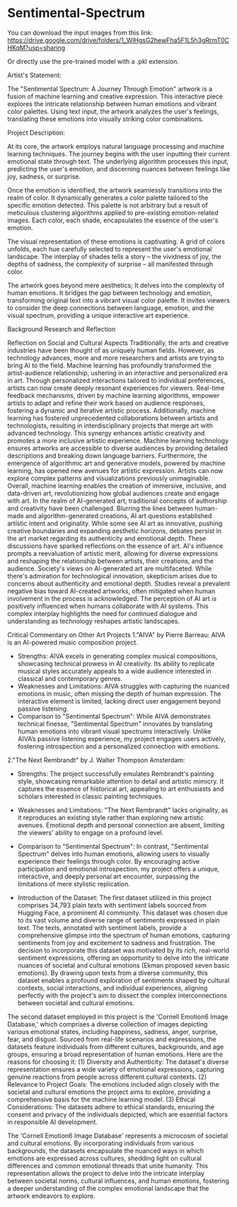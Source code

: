 # Sentimental-Spectrum

You can download the input images from this link: https://drive.google.com/drive/folders/1_WlHgsG2hewFha5F1L5h3gRrmT0CHKqM?usp=sharing

Or directly use the pre-trained model with a .pkl extension.

Artist's Statement:

The "Sentimental Spectrum: A Journey Through Emotion" artwork is a fusion of machine learning and creative expression. This interactive piece explores the intricate relationship between human emotions and vibrant color palettes. Using text input, the artwork analyzes the user's feelings, translating these emotions into visually striking color combinations.

Project Description:

At its core, the artwork employs natural language processing and machine learning techniques. The journey begins with the user inputting their current emotional state through text. The underlying algorithm processes this input, predicting the user's emotion, and discerning nuances between feelings like joy, sadness, or surprise.

Once the emotion is identified, the artwork seamlessly transitions into the realm of color. It dynamically generates a color palette tailored to the specific emotion detected. This palette is not arbitrary but a result of meticulous clustering algorithms applied to pre-existing emotion-related images. Each color, each shade, encapsulates the essence of the user's emotion.

The visual representation of these emotions is captivating. A grid of colors unfolds, each hue carefully selected to represent the user's emotional landscape. The interplay of shades tells a story – the vividness of joy, the depths of sadness, the complexity of surprise – all manifested through color.

The artwork goes beyond mere aesthetics; It delves into the complexity of human emotions. It bridges the gap between technology and emotion, transforming original text into a vibrant visual color palette. It invites viewers to consider the deep connections between language, emotion, and the visual spectrum, providing a unique interactive art experience.

Background Research and Reflection

Reflection on Social and Cultural Aspects
Traditionally, the arts and creative industries have been thought of as uniquely human fields. However, as technology advances, more and more researchers and artists are trying to bring AI to the field.
Machine learning has profoundly transformed the artist-audience relationship, ushering in an interactive and personalized era in art. Through personalized interactions tailored to individual preferences, artists can now create deeply resonant experiences for viewers. Real-time feedback mechanisms, driven by machine learning algorithms, empower artists to adapt and refine their work based on audience responses, fostering a dynamic and iterative artistic process. Additionally, machine learning has fostered unprecedented collaborations between artists and technologists, resulting in interdisciplinary projects that merge art with advanced technology. This synergy enhances artistic creativity and promotes a more inclusive artistic experience. Machine learning technology ensures artworks are accessible to diverse audiences by providing detailed descriptions and breaking down language barriers. Furthermore, the emergence of algorithmic art and generative models, powered by machine learning, has opened new avenues for artistic expression.  Artists can now explore complex patterns and visualizations previously unimaginable. Overall, machine learning enables the creation of immersive, inclusive, and data-driven art, revolutionizing how global audiences create and engage with art.
In the realm of AI-generated art, traditional concepts of authorship and creativity have been challenged. Blurring the lines between human-made and algorithm-generated creations, AI art questions established artistic intent and originality. While some see AI art as innovative, pushing creative boundaries and expanding aesthetic horizons, debates persist in the art market regarding its authenticity and emotional depth. These discussions have sparked reflections on the essence of art. AI's influence prompts a reevaluation of artistic merit, allowing for diverse expressions and reshaping the relationship between artists, their creations, and the audience.
Society's views on AI-generated art are multifaceted. While there's admiration for technological innovation, skepticism arises due to concerns about authenticity and emotional depth. Studies reveal a prevalent negative bias toward AI-created artworks, often mitigated when human involvement in the process is acknowledged. The perception of AI art is positively influenced when humans collaborate with AI systems. This complex interplay highlights the need for continued dialogue and understanding as technology reshapes artistic landscapes.

Critical Commentary on Other Art Projects
1."AIVA" by Pierre Barreau:
AIVA is an AI-powered music composition project.
- Strengths:
AIVA excels in generating complex musical compositions, showcasing technical prowess in AI creativity.
Its ability to replicate musical styles accurately appeals to a wide audience interested in classical and contemporary genres.
- Weaknesses and Limitations:
AIVA struggles with capturing the nuanced emotions in music, often missing the depth of human expression.
The interactive element is limited, lacking direct user engagement beyond passive listening.
- Comparison to "Sentimental Spectrum":
While AIVA demonstrates technical finesse, "Sentimental Spectrum" innovates by translating human emotions into vibrant visual spectrums interactively. Unlike AIVA’s passive listening experience, my project engages users actively, fostering introspection and a personalized connection with emotions.

2."The Next Rembrandt" by J. Walter Thompson Amsterdam:
- Strengths:
The project successfully emulates Rembrandt's painting style, showcasing remarkable attention to detail and artistic mimicry.
It captures the essence of historical art, appealing to art enthusiasts and scholars interested in classic painting techniques.
- Weaknesses and Limitations:
"The Next Rembrandt" lacks originality, as it reproduces an existing style rather than exploring new artistic avenues.
Emotional depth and personal connection are absent, limiting the viewers' ability to engage on a profound level.
- Comparison to "Sentimental Spectrum":
In contrast, "Sentimental Spectrum" delves into human emotions, allowing users to visually experience their feelings through color. By encouraging active participation and emotional introspection, my project offers a unique, interactive, and deeply personal art encounter, surpassing the limitations of mere stylistic replication.

- Introduction of the Dataset:
The first dataset utilized in this project comprises 34,793 plain texts with sentiment labels sourced from Hugging Face, a prominent AI community. This dataset was chosen due to its vast volume and diverse range of sentiments expressed in plain text. The texts, annotated with sentiment labels, provide a comprehensive glimpse into the spectrum of human emotions, capturing sentiments from joy and excitement to sadness and frustration. The decision to incorporate this dataset was motivated by its rich, real-world sentiment expressions, offering an opportunity to delve into the intricate nuances of societal and cultural emotions (Ekman proposed seven basic emotions). By drawing upon texts from a diverse community, this dataset enables a profound exploration of sentiments shaped by cultural contexts, social interactions, and individual experiences, aligning perfectly with the project's aim to dissect the complex interconnections between societal and cultural emotions.

The second dataset employed in this project is the 'Cornell Emotion6 Image Database,' which comprises a diverse collection of images depicting various emotional states, including happiness, sadness, anger, surprise, fear, and disgust. Sourced from real-life scenarios and expressions, the datasets feature individuals from different cultures, backgrounds, and age groups, ensuring a broad representation of human emotions. Here are the reasons for choosing it: (1) Diversity and Authenticity: The dataset's diverse representation ensures a wide variety of emotional expressions, capturing genuine reactions from people across different cultural contexts. (2) Relevance to Project Goals: The emotions included align closely with the societal and cultural emotions the project aims to explore, providing a comprehensive basis for the machine learning model. (3) Ethical Considerations: The datasets adhere to ethical standards, ensuring the consent and privacy of the individuals depicted, which are essential factors in responsible AI development.

The 'Cornell Emotion6 Image Database' represents a microcosm of societal and cultural emotions. By incorporating individuals from various backgrounds, the datasets encapsulate the nuanced ways in which emotions are expressed across cultures, shedding light on cultural differences and common emotional threads that unite humanity. This representation allows the project to delve into the intricate interplay between societal norms, cultural influences, and human emotions, fostering a deeper understanding of the complex emotional landscape that the artwork endeavors to explore.
